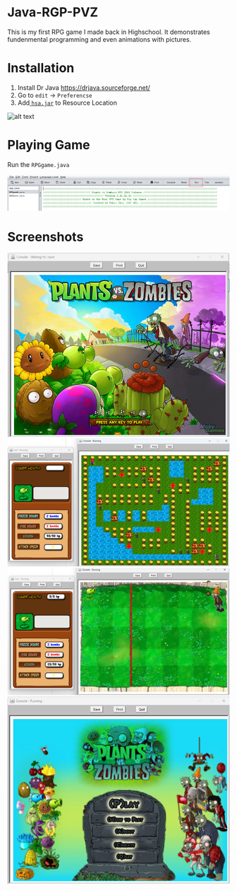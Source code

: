 # Java-RGP-PVZ

This is my first RPG game I made back in Highschool. It demonstrates fundenmental programming and even animations with pictures.

# Installation

1. Install Dr Java https://drjava.sourceforge.net/  
2. Go to `edit` -> `Preferencse`
3. Add[ `hsa.jar`](/Game/hsa.jar) to Resource Location

![alt text](images/intall.png)

# Playing Game

Run the `RPGgame.java`


![alt text](images/run.png)

# Screenshots

![alt text](images/pvz1.png)
![alt text](images/pvz2.png)
![alt text](images/pvz3.png)
![alt text](images/pvz4.png)